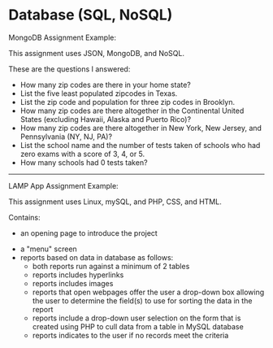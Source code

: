 # Database (SQL, NoSQL)

MongoDB Assignment Example:

This assignment uses JSON, MongoDB, and NoSQL.

These are the questions I answered:
- How many zip codes are there in your home state?
- List the five least populated zipcodes in Texas.
- List the zip code and population for three zip codes in Brooklyn.
- How many zip codes are there altogether in the Continental United States (excluding Hawaii, Alaska and Puerto Rico)?
- How many zip codes are there altogether in New York, New Jersey, and Pennsylvania (NY, NJ, PA)?
- List the school name and the number of tests taken of schools who had zero exams with a score of 3, 4, or 5. 
- How many schools had 0 tests taken?


-----------------


LAMP App Assignment Example:

This assignment uses Linux, mySQL, and PHP, CSS, and HTML. 

Contains:
+ an opening page to introduce the project
 - a "menu" screen
 - reports based on data in database as follows:
   *  both reports run against a minimum of 2 tables
    *  reports includes hyperlinks
     *  reports includes images
      *  reports that open webpages offer the user a drop-down box allowing the user to determine the field(s) to use for sorting 
  the data in the report
    *  reports include a drop-down user selection on the form that is created using PHP to cull data from a table in MySQL database
    *  reports indicates to the user if no records meet the criteria 